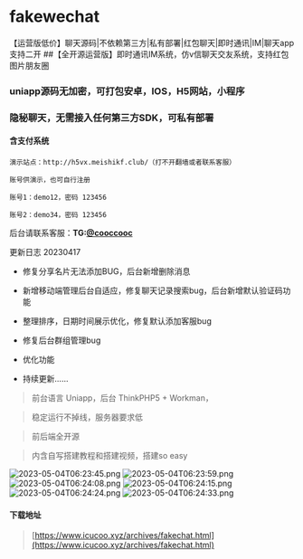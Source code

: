 # fakewechat
【运营版低价】聊天源码|不依赖第三方|私有部署|红包聊天|即时通讯|IM|聊天app支持二开
##【全开源运营版】即时通讯IM系统，仿v信聊天交友系统，支持红包图片朋友圈

### uniapp源码无加密，可打包安卓，IOS，H5网站，小程序

### 隐秘聊天，无需接入任何第三方SDK，可私有部署

#### 含支付系统


```
演示站点：http://h5vx.meishikf.club/（打不开翻墙或者联系客服）

账号供演示，也可自行注册

账号1：demo12，密码 123456

账号2：demo34，密码 123456
```


后台请联系客服：**TG:[@cooccooc](https://t.me/cooccooc)**



更新日志 20230417


- 修复分享名片无法添加BUG，后台新增删除消息

- 新增移动端管理后台自适应，修复聊天记录搜索bug，后台新增默认验证码功能

- 整理排序，日期时间展示优化，修复默认添加客服bug

- 修复后台群组管理bug

- 优化功能

- 持续更新......

> 前台语言 Uniapp，后台 ThinkPHP5 + Workman，

> 稳定运行不掉线，服务器要求低

> 前后端全开源

> 内含自写搭建教程和搭建视频，搭建so easy

![2023-05-04T06:23:45.png][1]
![2023-05-04T06:23:59.png][2]
![2023-05-04T06:24:08.png][3]
![2023-05-04T06:24:15.png][4]
![2023-05-04T06:24:24.png][5]
![2023-05-04T06:24:33.png][6]

#### 下载地址
> [https://www.icucoo.xyz/archives/fakechat.html](https://www.icucoo.xyz/archives/fakechat.html)

  [1]: https://cdn.zenless.top/gh/UsdtTokenApi/codepic/2023/05/04/1683181429.png
  [2]: https://cdn.zenless.top/gh/UsdtTokenApi/codepic/2023/05/04/1683181441.png
  [3]: https://cdn.zenless.top/gh/UsdtTokenApi/codepic/2023/05/04/1683181449.png
  [4]: https://cdn.zenless.top/gh/UsdtTokenApi/codepic/2023/05/04/1683181457.png
  [5]: https://cdn.zenless.top/gh/UsdtTokenApi/codepic/2023/05/04/1683181467.png
  [6]: https://cdn.zenless.top/gh/UsdtTokenApi/codepic/2023/05/04/1683181475.png
